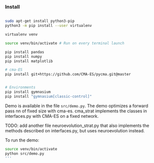 

### Install

```bash

sudo apt-get install python3-pip
python3 -m pip install --user virtualenv

virtualenv venv

source venv/bin/activate # Run on every terminal launch

pip install pandas
pip install numpy
pip install matplotlib

# cma-ES
pip install git+https://github.com/CMA-ES/pycma.git@master


# Environments
pip install gymnasium
pip install "gymnasium[classic-control]"


```


Demo is available in the file `src/demo.py`. The demo optimizes a forward pass nn of fixed size with cma-es. cma_strat implements the classes in interfaces.py with CMA-ES on a fixed network. 

TODO: add another file neuroevolution_strat.py that also implements the methods described on interfaces.py, but uses neuroevolution instead.



To run the demo:

```bash
source venv/bin/activate
python src/demo.py
'''












